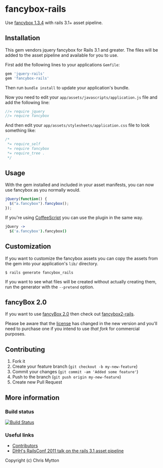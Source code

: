 # fancybox-rails

Use [fancybox 1.3.4](http://fancybox.net/) with rails 3.1+ asset pipeline.

## Installation

This gem vendors jquery fancybox for Rails 3.1 and greater. The files
will be added to the asset pipeline and available for you to use.

First add the following lines to your applications `Gemfile`:

``` ruby
gem 'jquery-rails'
gem 'fancybox-rails'
```

Then run `bundle install` to update your application's bundle.

Now you need to edit your `app/assets/javascripts/application.js`
file and add the following line:

``` javascript
//= require jquery
//= require fancybox
```

And then edit your `app/assets/stylesheets/application.css` file to
look something like:

``` css
/*
 *= require_self
 *= require fancybox
 *= require_tree .
 */
```

## Usage

With the gem installed and included in your asset manifests, you can now
use fancybox as you normally would.

``` javascript
jQuery(function() {
  $("a.fancybox").fancybox();
});
```

If you're using [CoffeeScript](http://coffeescript.org/) you can use the
plugin in the same way.

```coffeescript
jQuery ->
  $('a.fancybox').fancybox()
```

## Customization

If you want to customize the fancybox assets you can copy the assets
from the gem into your application's `lib/` directory.

    $ rails generate fancybox_rails

If you want to see what files will be created without actually creating
them, run the generator with the `--pretend` option.

## fancyBox 2.0

If you want to use [fancyBox 2.0](http://fancyapps.com/fancybox/) then
check out [fancybox2-rails](https://github.com/kyparn/fancybox2-rails).

Please be aware that the [license](http://fancyapps.com/fancybox/#license) has changed in the new version and
you'll need to purchase one if you intend to use *that fork* for
commercial purposes.

## Contributing

1. Fork it
2. Create your feature branch (`git checkout -b my-new-feature`)
3. Commit your changes (`git commit -am 'Added some feature'`)
4. Push to the branch (`git push origin my-new-feature`)
5. Create new Pull Request

## More information

### Build status

[![Build Status](https://travis-ci.org/hecticjeff/fancybox-rails.png?branch=master)](https://travis-ci.org/hecticjeff/fancybox-rails)

### Useful links

* [Contributors](https://github.com/hecticjeff/fancybox-rails/contributors)
* [DHH's RailsConf 2011 talk on the rails 3.1 asset pipeline](http://www.youtube.com/watch?v=cGdCI2HhfAU)

Copyright (c) Chris Mytton

